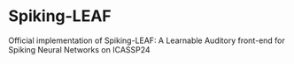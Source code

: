 # Spiking-LEAF
Official implementation of Spiking-LEAF: A Learnable Auditory front-end for Spiking Neural Networks on ICASSP24
